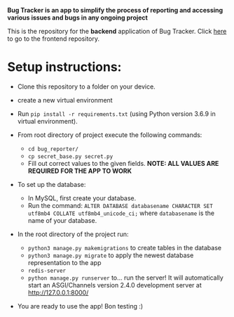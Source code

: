 **Bug Tracker is an app to simplify the process of reporting and accessing various issues and bugs in any ongoing project**

This is the repository for the **backend** application of Bug Tracker. Click [here](https://github.com/ayu023ban/bug_tracker_frontend) to go to the frontend repository.

# Setup instructions:

- Clone this repository to a folder on your device.
- create a new virtual environment 
- Run `pip install -r requirements.txt` (using Python version 3.6.9 in virtual environment).
- From root directory of project execute the following commands:
  - ```cd bug_reporter/```
  - ```cp secret_base.py secret.py```
  - Fill out correct values to the given fields. **NOTE: ALL VALUES ARE REQUIRED FOR THE APP TO WORK**
- To set up the database:
  - In MySQL, first create your database.
  - Run the command: `ALTER DATABASE databasename CHARACTER SET utf8mb4 COLLATE utf8mb4_unicode_ci;` where `databasename` is the name of your database.
- In the root directory of the project run:
  - `python3 manage.py makemigrations` to create tables in the database
  - `python3 manage.py migrate` to apply the newest database representation to the app
  - `redis-server`
  - `python manage.py runserver` to... run the server! It will automatically start an ASGI/Channels version 2.4.0 development server at http://127.0.0.1:8000/
  
- You are ready to use the app! Bon testing :)
